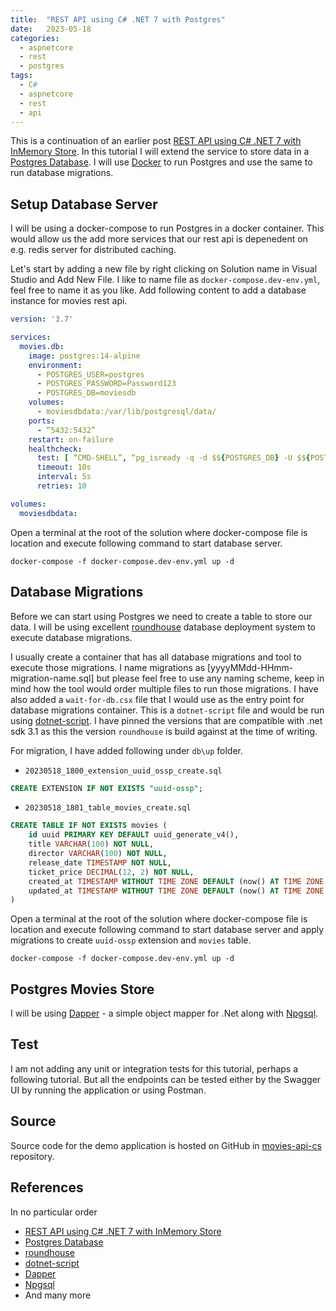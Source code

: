 ```yaml
---
title:  "REST API using C# .NET 7 with Postgres"
date:   2023-05-18
categories:
  - aspnetcore
  - rest
  - postgres
tags:
  - C#
  - aspnetcore
  - rest
  - api
---
```


This is a continuation of an earlier post [REST API using C# .NET 7 with InMemory Store](https://kashifsoofi.github.io/aspnetcore/rest/restapi-with-csharp/). In this tutorial I will extend the service to store data in a [Postgres Database](https://www.postgresql.org/). I will use [Docker](https://www.docker.com/) to run Postgres and use the same to run database migrations.

## Setup Database Server
I will be using a docker-compose to run Postgres in a docker container. This would allow us the add more services that our rest api is depenedent on e.g. redis server for distributed caching.

Let's start by adding a new file by right clicking on Solution name in Visual Studio and Add New File. I like to name file as `docker-compose.dev-env.yml`, feel free to name it as you like. Add following content to add a database instance for movies rest api.
```yaml
version: '3.7'

services:
  movies.db:
    image: postgres:14-alpine
    environment:
      - POSTGRES_USER=postgres
      - POSTGRES_PASSWORD=Password123
      - POSTGRES_DB=moviesdb
    volumes:
      - moviesdbdata:/var/lib/postgresql/data/
    ports:
      - “5432:5432”
    restart: on-failure
    healthcheck:
      test: [ “CMD-SHELL”, “pg_isready -q -d $${POSTGRES_DB} -U $${POSTGRES_USER}“]
      timeout: 10s
      interval: 5s
      retries: 10

volumes:
  moviesdbdata:
```

Open a terminal at the root of the solution where docker-compose file is location and execute following command to start database server.
```shell
docker-compose -f docker-compose.dev-env.yml up -d
```

## Database Migrations
Before we can start using Postgres we need to create a table to store our data. I will be using excellent [roundhouse](https://github.com/chucknorris/roundhouse) database deployment system to execute database migrations.

I usually create a container that has all database migrations and tool to execute those migrations. I name migrations as [yyyyMMdd-HHmm-migration-name.sql] but please feel free to use any naming scheme, keep in mind how the tool would order multiple files to run those migrations. I have also added a `wait-for-db.csx` file that I would use as the entry point for database migrations container. This is a `dotnet-script` file and would be run using [dotnet-script](https://github.com/dotnet-script/dotnet-script). I have pinned the versions that are compatible with .net sdk 3.1 as this the version `roundhouse` is build against at the time of writing.

For migration, I have added following under `db\up` folder.
- `20230518_1800_extension_uuid_ossp_create.sql`
```sql
CREATE EXTENSION IF NOT EXISTS "uuid-ossp";
```
- `20230518_1801_table_movies_create.sql`
```sql
CREATE TABLE IF NOT EXISTS movies (
    id uuid PRIMARY KEY DEFAULT uuid_generate_v4(),
    title VARCHAR(100) NOT NULL,
    director VARCHAR(100) NOT NULL,
    release_date TIMESTAMP NOT NULL,
    ticket_price DECIMAL(12, 2) NOT NULL,
    created_at TIMESTAMP WITHOUT TIME ZONE DEFAULT (now() AT TIME ZONE 'utc') NOT NULL,
    updated_at TIMESTAMP WITHOUT TIME ZONE DEFAULT (now() AT TIME ZONE 'utc') NOT NULL
)
```

Open a terminal at the root of the solution where docker-compose file is location and execute following command to start database server and apply migrations to create `uuid-ossp` extension and `movies` table.
```shell
docker-compose -f docker-compose.dev-env.yml up -d
```

## Postgres Movies Store
I will be using [Dapper](https://github.com/DapperLib/Dapper) - a simple object mapper for .Net along with [Npgsql](https://www.npgsql.org/doc/index.html).

## Test
I am not adding any unit or integration tests for this tutorial, perhaps a following tutorial. But all the endpoints can be tested either by the Swagger UI by running the application or using Postman.

## Source
Source code for the demo application is hosted on GitHub in [movies-api-cs](https://github.com/kashifsoofi/movies-api-cs/tree/rest-api-with-postgres) repository.

## References
In no particular order  
* [REST API using C# .NET 7 with InMemory Store](https://kashifsoofi.github.io/aspnetcore/rest/aspnetcore-restapi/)
* [Postgres Database](https://www.postgresql.org/)
* [roundhouse](https://github.com/chucknorris/roundhouse)
* [dotnet-script](https://github.com/dotnet-script/dotnet-script)
* [Dapper](https://github.com/DapperLib/Dapper)
* [Npgsql](https://www.npgsql.org/doc/index.html)
* And many more